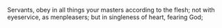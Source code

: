Servants, obey in all things your masters according to the flesh; not with eyeservice, as menpleasers; but in singleness of heart, fearing God;
